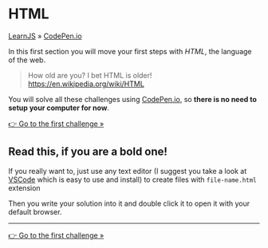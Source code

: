 # HTML

[LearnJS](../../../README.md) » [CodePen.io](../README.md)

In this first section you will move your first steps with _HTML_, the
language of the web.

> How old are you? I bet HTML is older!  
> https://en.wikipedia.org/wiki/HTML

You will solve all these challenges using [CodePen.io][1], so
**there is no need to setup your computer for now**.

[👉 Go to the first challenge »][3]

## Read this, if you are a bold one!

If you really want to, just use any text editor (I suggest you
take a look at [VSCode][2] which is easy to use and install) to create
files with `file-name.html` extension

Then you write your solution into it and double click it to
open it with your default browser.

---

[👉 Go to the first challenge »][3]

[1]: https://codepen.io
[2]: https://code.visualstudio.com/
[3]: ./hello-world/README.md
